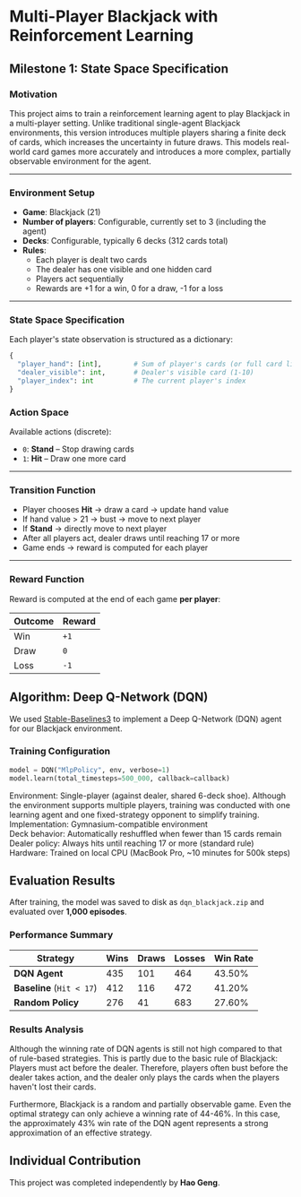 #  Multi-Player Blackjack with Reinforcement Learning

## Milestone 1: State Space Specification

###  Motivation

This project aims to train a reinforcement learning agent to play Blackjack in a multi-player setting. Unlike traditional single-agent Blackjack environments, this version introduces multiple players sharing a finite deck of cards, which increases the uncertainty in future draws. This models real-world card games more accurately and introduces a more complex, partially observable environment for the agent.

---

###  Environment Setup

- **Game**: Blackjack (21)  
- **Number of players**: Configurable, currently set to 3 (including the agent)  
- **Decks**: Configurable, typically 6 decks (312 cards total)  
- **Rules**:
  - Each player is dealt two cards  
  - The dealer has one visible and one hidden card  
  - Players act sequentially  
  - Rewards are +1 for a win, 0 for a draw, -1 for a loss  

---

###  State Space Specification

Each player's state observation is structured as a dictionary:

```python
{
  "player_hand": [int],        # Sum of player's cards (or full card list)
  "dealer_visible": int,       # Dealer's visible card (1-10)
  "player_index": int          # The current player's index
}
```
### Action Space

Available actions (discrete):

- `0`: **Stand** – Stop drawing cards  
- `1`: **Hit** – Draw one more card  

---

###  Transition Function

- Player chooses **Hit** → draw a card → update hand value  
- If hand value > 21 → bust → move to next player  
- If **Stand** → directly move to next player  
- After all players act, dealer draws until reaching 17 or more  
- Game ends → reward is computed for each player  

---

###  Reward Function

Reward is computed at the end of each game **per player**:

| Outcome        | Reward |
|----------------|--------|
| Win            | `+1`   |
| Draw           | `0`    |
| Loss           | `-1`   |

## Algorithm: Deep Q-Network (DQN)

We used [Stable-Baselines3](https://github.com/DLR-RM/stable-baselines3) to implement a Deep Q-Network (DQN) agent for our Blackjack environment.

### Training Configuration

```python
model = DQN("MlpPolicy", env, verbose=1)
model.learn(total_timesteps=500_000, callback=callback)
```
Environment: Single-player (against dealer, shared 6-deck shoe). Although the environment supports multiple players, training was conducted with one learning agent and one fixed-strategy opponent to simplify training.
Implementation: Gymnasium-compatible environment  
Deck behavior: Automatically reshuffled when fewer than 15 cards remain  
Dealer policy: Always hits until reaching 17 or more (standard rule)  
Hardware: Trained on local CPU (MacBook Pro, ~10 minutes for 500k steps)

## Evaluation Results

After training, the model was saved to disk as `dqn_blackjack.zip` and evaluated over **1,000 episodes**.

### Performance Summary

| Strategy         | Wins | Draws | Losses | Win Rate |
|------------------|------|-------|--------|----------|
| **DQN Agent**     | 435  | 101    | 464    | 43.50%   |
| **Baseline** (`Hit < 17`) | 412  | 116   | 472    | 41.20%   |
| **Random Policy** | 276  | 41    | 683    | 27.60%   |

### Results Analysis
Although the winning rate of DQN agents is still not high compared to that of rule-based strategies. This is partly due to the basic rule of Blackjack: Players must act before the dealer. Therefore, players often bust before the dealer takes action, and the dealer only plays the cards when the players haven't lost their cards.

Furthermore, Blackjack is a random and partially observable game. Even the optimal strategy can only achieve a winning rate of 44-46%. In this case, the approximately 43% win rate of the DQN agent represents a strong approximation of an effective strategy.

## Individual Contribution

This project was completed independently by **Hao Geng**. 
